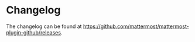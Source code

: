 # Changelog

The changelog can be found at https://github.com/mattermost/mattermost-plugin-github/releases.

